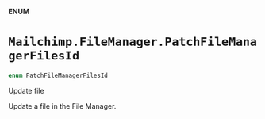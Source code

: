**ENUM**

# `Mailchimp.FileManager.PatchFileManagerFilesId`

```swift
enum PatchFileManagerFilesId
```

Update file

Update a file in the File Manager.
